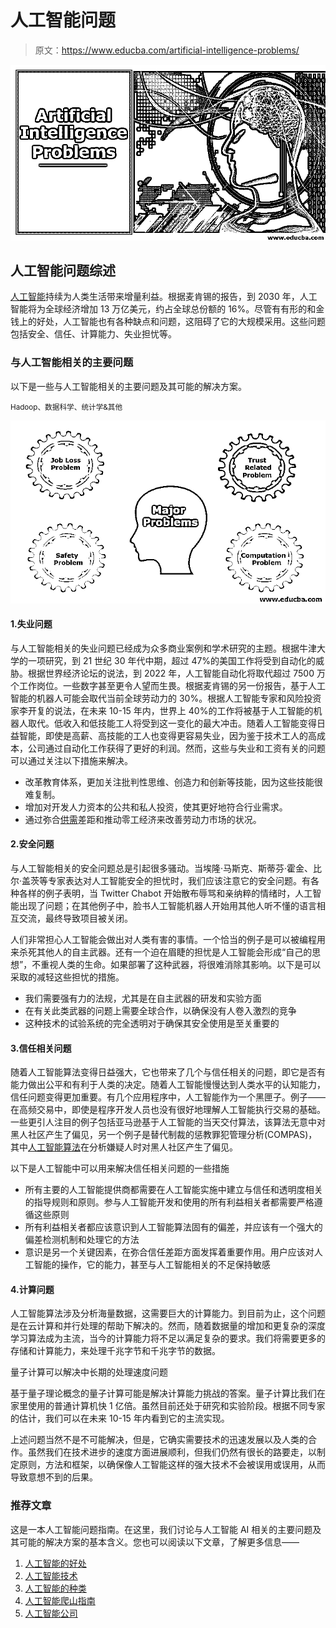 # 人工智能问题

> 原文：<https://www.educba.com/artificial-intelligence-problems/>

![Artificial Intelligence Problems](img/81a674b7c86d1e59b6fb69f288f1df28.png)



## 人工智能问题综述

[人工智能](https://www.educba.com/what-is-artificial-intelligence/)持续为人类生活带来增量利益。根据麦肯锡的报告，到 2030 年，人工智能将为全球经济增加 13 万亿美元，约占全球总份额的 16%。尽管有有形的和金钱上的好处，人工智能也有各种缺点和问题，这阻碍了它的大规模采用。这些问题包括安全、信任、计算能力、失业担忧等。

### 与人工智能相关的主要问题

以下是一些与人工智能相关的主要问题及其可能的解决方案。

<small>Hadoop、数据科学、统计学&其他</small>

![Major Problems](img/0fc982e9f6938568db2cb81659a47448.png)



#### 1.失业问题

与人工智能相关的失业问题已经成为众多商业案例和学术研究的主题。根据牛津大学的一项研究，到 21 世纪 30 年代中期，超过 47%的美国工作将受到自动化的威胁。根据世界经济论坛的说法，到 2022 年，人工智能自动化将取代超过 7500 万个工作岗位。一些数字甚至更令人望而生畏。根据麦肯锡的另一份报告，基于人工智能的机器人可能会取代当前全球劳动力的 30%。根据人工智能专家和风险投资家李开复的说法，在未来 10-15 年内，世界上 40%的工作将被基于人工智能的机器人取代。低收入和低技能工人将受到这一变化的最大冲击。随着人工智能变得日益智能，即使是高薪、高技能的工人也变得更容易失业，因为鉴于技术工人的高成本，公司通过自动化工作获得了更好的利润。然而，这些与失业和工资有关的问题可以通过关注以下措施来解决。

*   改革教育体系，更加关注批判性思维、创造力和创新等技能，因为这些技能很难复制。
*   增加对开发人力资本的公共和私人投资，使其更好地符合行业需求。
*   通过弥合[供需](https://www.educba.com/supply-vs-demand/)差距和推动零工经济来改善劳动力市场的状况。

#### 2.安全问题

与人工智能相关的安全问题总是引起很多骚动。当埃隆·马斯克、斯蒂芬·霍金、比尔·盖茨等专家表达对人工智能安全的担忧时，我们应该注意它的安全问题。有各种各样的例子表明，当 Twitter Chabot 开始散布辱骂和亲纳粹的情绪时，人工智能出现了问题；在其他例子中，脸书人工智能机器人开始用其他人听不懂的语言相互交流，最终导致项目被关闭。

人们非常担心人工智能会做出对人类有害的事情。一个恰当的例子是可以被编程用来杀死其他人的自主武器。还有一个迫在眉睫的担忧是人工智能会形成“自己的思想”，不重视人类的生命。如果部署了这种武器，将很难消除其影响。以下是可以采取的减轻这些担忧的措施。

*   我们需要强有力的法规，尤其是在自主武器的研发和实验方面
*   在有关此类武器的问题上需要全球合作，以确保没有人卷入激烈的竞争
*   这种技术的试验系统的完全透明对于确保其安全使用是至关重要的

#### 3.信任相关问题

随着人工智能算法变得日益强大，它也带来了几个与信任相关的问题，即它是否有能力做出公平和有利于人类的决定。随着人工智能慢慢达到人类水平的认知能力，信任问题变得更加重要。有几个应用程序中，人工智能作为一个黑匣子。例子——在高频交易中，即使是程序开发人员也没有很好地理解人工智能执行交易的基础。一些更引人注目的例子包括亚马逊基于人工智能的当天交付算法，该算法无意中对黑人社区产生了偏见，另一个例子是替代制裁的惩教罪犯管理分析(COMPAS)，其中[人工智能算法](https://www.educba.com/artificial-intelligence-algorithm/)在分析嫌疑人时对黑人社区产生了偏见。

以下是人工智能中可以用来解决信任相关问题的一些措施

*   所有主要的人工智能提供商都需要在人工智能实施中建立与信任和透明度相关的指导规则和原则。参与人工智能开发和使用的所有利益相关者都需要严格遵循这些原则
*   所有利益相关者都应该意识到人工智能算法固有的偏差，并应该有一个强大的偏差检测机制和处理它的方法
*   意识是另一个关键因素，在弥合信任差距方面发挥着重要作用。用户应该对人工智能的操作，它的能力，甚至与人工智能相关的不足保持敏感

#### 4.计算问题

人工智能算法涉及分析海量数据，这需要巨大的计算能力。到目前为止，这个问题是在云计算和并行处理的帮助下解决的。然而，随着数据量的增加和更复杂的深度学习算法成为主流，当今的计算能力将不足以满足复杂的要求。我们将需要更多的存储和计算能力，来处理千兆字节和千兆字节的数据。

量子计算可以解决中长期的处理速度问题

基于量子理论概念的量子计算可能是解决计算能力挑战的答案。量子计算比我们在家里使用的普通计算机快 1 亿倍。虽然目前还处于研究和实验阶段。根据不同专家的估计，我们可以在未来 10-15 年内看到它的主流实现。

上述问题当然不是不可能解决，但是，它确实需要技术的迅速发展以及人类的合作。虽然我们在技术进步的速度方面进展顺利，但我们仍然有很长的路要走，以制定原则，方法和框架，以确保像人工智能这样的强大技术不会被误用或误用，从而导致意想不到的后果。

### 推荐文章

这是一本人工智能问题指南。在这里，我们讨论与人工智能 AI 相关的主要问题及其可能的解决方案的基本含义。您也可以阅读以下文章，了解更多信息——

1.  [人工智能的好处](https://www.educba.com/benefits-of-artificial-intelligence/)
2.  [人工智能技术](https://www.educba.com/artificial-intelligence-technology/)
3.  [人工智能的种类](https://www.educba.com/types-of-artificial-intelligence/)
4.  [人工智能爬山指南](https://www.educba.com/hill-climbing-in-artificial-intelligence/)
5.  [人工智能公司](https://www.educba.com/artificial-intelligence-companies/)






